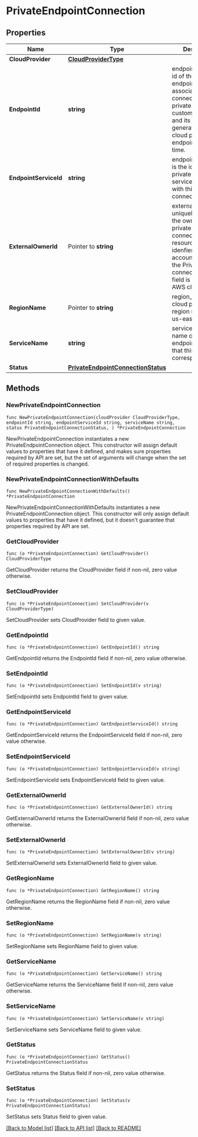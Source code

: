 # PrivateEndpointConnection

## Properties

Name | Type | Description | Notes
------------ | ------------- | ------------- | -------------
**CloudProvider** | [**CloudProviderType**](CloudProviderType.md) |  | 
**EndpointId** | **string** | endpoint_id is the id of the private endpoint associated with this connection. The private endpoint is customer-created and its id is generated by the cloud provider at endpoint creation time. | 
**EndpointServiceId** | **string** | endpoint_service_id is the id of the private endpoint service associated with this connection. | 
**ExternalOwnerId** | Pointer to **string** | external_owner_id uniquely identifies the owner of the private endpoint connection cloud resource. This idenfier is the AWS account id owning the PrivateLink connection. This field is only valid on AWS clusters. | [optional] 
**RegionName** | Pointer to **string** | region_name is the cloud provider region name (e.g. us-east-1). | [optional] 
**ServiceName** | **string** | service_name is the name of the private endpoints service that this connection corresponds to. | 
**Status** | [**PrivateEndpointConnectionStatus**](PrivateEndpointConnectionStatus.md) |  | 

## Methods

### NewPrivateEndpointConnection

`func NewPrivateEndpointConnection(cloudProvider CloudProviderType, endpointId string, endpointServiceId string, serviceName string, status PrivateEndpointConnectionStatus, ) *PrivateEndpointConnection`

NewPrivateEndpointConnection instantiates a new PrivateEndpointConnection object.
This constructor will assign default values to properties that have it defined,
and makes sure properties required by API are set, but the set of arguments
will change when the set of required properties is changed.

### NewPrivateEndpointConnectionWithDefaults

`func NewPrivateEndpointConnectionWithDefaults() *PrivateEndpointConnection`

NewPrivateEndpointConnectionWithDefaults instantiates a new PrivateEndpointConnection object.
This constructor will only assign default values to properties that have it defined,
but it doesn't guarantee that properties required by API are set.

### GetCloudProvider

`func (o *PrivateEndpointConnection) GetCloudProvider() CloudProviderType`

GetCloudProvider returns the CloudProvider field if non-nil, zero value otherwise.

### SetCloudProvider

`func (o *PrivateEndpointConnection) SetCloudProvider(v CloudProviderType)`

SetCloudProvider sets CloudProvider field to given value.

### GetEndpointId

`func (o *PrivateEndpointConnection) GetEndpointId() string`

GetEndpointId returns the EndpointId field if non-nil, zero value otherwise.

### SetEndpointId

`func (o *PrivateEndpointConnection) SetEndpointId(v string)`

SetEndpointId sets EndpointId field to given value.

### GetEndpointServiceId

`func (o *PrivateEndpointConnection) GetEndpointServiceId() string`

GetEndpointServiceId returns the EndpointServiceId field if non-nil, zero value otherwise.

### SetEndpointServiceId

`func (o *PrivateEndpointConnection) SetEndpointServiceId(v string)`

SetEndpointServiceId sets EndpointServiceId field to given value.

### GetExternalOwnerId

`func (o *PrivateEndpointConnection) GetExternalOwnerId() string`

GetExternalOwnerId returns the ExternalOwnerId field if non-nil, zero value otherwise.

### SetExternalOwnerId

`func (o *PrivateEndpointConnection) SetExternalOwnerId(v string)`

SetExternalOwnerId sets ExternalOwnerId field to given value.

### GetRegionName

`func (o *PrivateEndpointConnection) GetRegionName() string`

GetRegionName returns the RegionName field if non-nil, zero value otherwise.

### SetRegionName

`func (o *PrivateEndpointConnection) SetRegionName(v string)`

SetRegionName sets RegionName field to given value.

### GetServiceName

`func (o *PrivateEndpointConnection) GetServiceName() string`

GetServiceName returns the ServiceName field if non-nil, zero value otherwise.

### SetServiceName

`func (o *PrivateEndpointConnection) SetServiceName(v string)`

SetServiceName sets ServiceName field to given value.

### GetStatus

`func (o *PrivateEndpointConnection) GetStatus() PrivateEndpointConnectionStatus`

GetStatus returns the Status field if non-nil, zero value otherwise.

### SetStatus

`func (o *PrivateEndpointConnection) SetStatus(v PrivateEndpointConnectionStatus)`

SetStatus sets Status field to given value.


[[Back to Model list]](../README.md#documentation-for-models) [[Back to API list]](../README.md#documentation-for-api-endpoints) [[Back to README]](../README.md)


